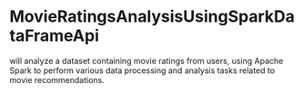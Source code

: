 # MovieRatingsAnalysisUsingSparkDataFrameApi
will analyze a dataset containing movie ratings from users, using Apache Spark to perform various data processing and analysis tasks related to movie recommendations.
